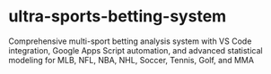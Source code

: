 # ultra-sports-betting-system
Comprehensive multi-sport betting analysis system with VS Code integration, Google Apps Script automation, and advanced statistical modeling for MLB, NFL, NBA, NHL, Soccer, Tennis, Golf, and MMA
